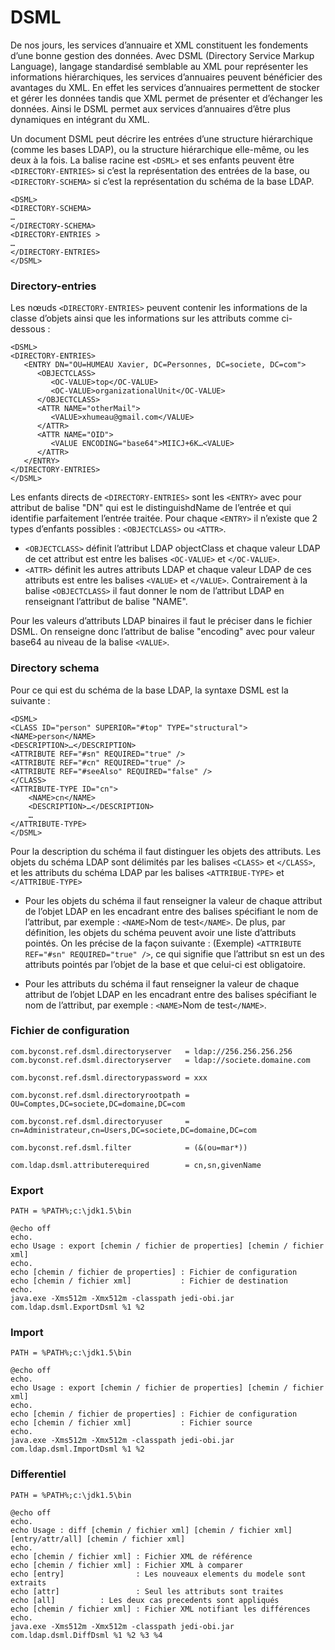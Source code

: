 # **DSML** #

De nos jours, les services d’annuaire et XML constituent les fondements d’une bonne gestion des données. Avec DSML (Directory Service Markup Language), langage standardisé semblable au XML pour représenter les informations hiérarchiques, les services d’annuaires peuvent bénéficier des avantages du XML. En effet les services d’annuaires permettent de stocker et gérer les données tandis que XML permet de présenter et d’échanger les données. Ainsi le DSML permet aux services d’annuaires d’être plus dynamiques en intégrant du XML.

Un document DSML peut décrire les entrées d’une structure hiérarchique (comme les bases LDAP), ou la structure hiérarchique elle-même, ou les deux à la fois.
La balise racine est `<DSML>` et ses enfants peuvent être `<DIRECTORY-ENTRIES>` si c’est la représentation des entrées de la base, ou `<DIRECTORY-SCHEMA>` si c’est la représentation du schéma de la base LDAP.

```
<DSML>
<DIRECTORY-SCHEMA>
…
</DIRECTORY-SCHEMA>
<DIRECTORY-ENTRIES >
…
</DIRECTORY-ENTRIES>
</DSML>
```

### Directory-entries ###

Les nœuds `<DIRECTORY-ENTRIES>` peuvent contenir les informations de la classe d’objets ainsi que les informations sur les attributs comme ci-dessous :

```
<DSML>
<DIRECTORY-ENTRIES>
   <ENTRY DN="OU=HUMEAU Xavier, DC=Personnes, DC=societe, DC=com">
      <OBJECTCLASS>
         <OC-VALUE>top</OC-VALUE>
         <OC-VALUE>organizationalUnit</OC-VALUE>
      </OBJECTCLASS>
      <ATTR NAME="otherMail">
         <VALUE>xhumeau@gmail.com</VALUE>
      </ATTR>
      <ATTR NAME="OID">
         <VALUE ENCODING="base64">MIICJ+6K…<VALUE>
      </ATTR>
   </ENTRY>
</DIRECTORY-ENTRIES>
</DSML>
```

Les enfants directs de `<DIRECTORY-ENTRIES>` sont les `<ENTRY>` avec pour attribut de balise "DN" qui est le distinguishdName de l’entrée et qui identifie parfaitement l’entrée traitée.
Pour chaque `<ENTRY>` il n’existe que 2 types d’enfants possibles : `<OBJECTCLASS>` ou `<ATTR>`.
  * `<OBJECTCLASS>` définit l’attribut LDAP objectClass et chaque valeur LDAP de cet attribut est entre les balises `<OC-VALUE>` et `</OC-VALUE>`.
  * `<ATTR>` définit les autres attributs LDAP et chaque valeur LDAP de ces attributs est entre les balises `<VALUE>` et `</VALUE>`. Contrairement à la balise `<OBJECTCLASS>` il faut donner le nom de l’attribut LDAP en renseignant l’attribut de balise "NAME".

Pour les valeurs d’attributs LDAP binaires il faut le préciser dans le fichier DSML. On renseigne donc l’attribut de balise "encoding" avec pour valeur base64 au niveau de la balise `<VALUE>`.

### Directory schema ###

Pour ce qui est du schéma de la base LDAP, la syntaxe DSML est la suivante :

```
<DSML>
<CLASS ID="person" SUPERIOR="#top" TYPE="structural">
<NAME>person</NAME>
<DESCRIPTION>…</DESCRIPTION>
<ATTRIBUTE REF="#sn" REQUIRED="true" />
<ATTRIBUTE REF="#cn" REQUIRED="true" />
<ATTRIBUTE REF="#seeAlso" REQUIRED="false" />
</CLASS>
<ATTRIBUTE-TYPE ID="cn">
	<NAME>cn</NAME>
	<DESCRIPTION>…</DESCRIPTION>
	…
</ATTRIBUTE-TYPE>
</DSML>
```

Pour la description du schéma il faut distinguer les objets des attributs.
Les objets du schéma LDAP sont délimités par les balises `<CLASS>` et `</CLASS>`, et les attributs du schéma LDAP par les balises `<ATTRIBUE-TYPE>` et `</ATTRIBUE-TYPE>`

  * Pour les objets du schéma il faut renseigner la valeur de chaque attribut de l’objet LDAP en les encadrant entre des balises spécifiant le nom de l’attribut, par exemple : `<NAME>`Nom de test`</NAME>`. De plus, par définition, les objets du schéma peuvent avoir une liste d’attributs pointés. On les précise de la façon suivante :
(Exemple)    `<ATTRIBUTE REF="#sn" REQUIRED="true" />`, ce qui signifie que l’attribut sn est un des attributs pointés par l’objet de la base et que celui-ci est obligatoire.

  * Pour les attributs du schéma il faut renseigner la valeur de chaque attribut de l’objet LDAP en les encadrant entre des balises spécifiant le nom de l’attribut, par exemple : `<NAME>`Nom de test`</NAME>`.

### Fichier de configuration ###

```
com.byconst.ref.dsml.directoryserver   = ldap://256.256.256.256
com.byconst.ref.dsml.directoryserver   = ldap://societe.domaine.com

com.byconst.ref.dsml.directorypassword = xxx

com.byconst.ref.dsml.directoryrootpath = OU=Comptes,DC=societe,DC=domaine,DC=com

com.byconst.ref.dsml.directoryuser     = cn=Administrateur,cn=Users,DC=societe,DC=domaine,DC=com

com.byconst.ref.dsml.filter            = (&(ou=mar*))

com.ldap.dsml.attributerequired        = cn,sn,givenName
```

### Export ###

```
PATH = %PATH%;c:\jdk1.5\bin

@echo off
echo.
echo Usage : export [chemin / fichier de properties] [chemin / fichier xml]
echo.
echo [chemin / fichier de properties] : Fichier de configuration
echo [chemin / fichier xml]           : Fichier de destination
echo.
java.exe -Xms512m -Xmx512m -classpath jedi-obi.jar com.ldap.dsml.ExportDsml %1 %2
```

### Import ###

```
PATH = %PATH%;c:\jdk1.5\bin

@echo off
echo.
echo Usage : export [chemin / fichier de properties] [chemin / fichier xml]
echo.
echo [chemin / fichier de properties] : Fichier de configuration
echo [chemin / fichier xml]           : Fichier source
echo.
java.exe -Xms512m -Xmx512m -classpath jedi-obi.jar com.ldap.dsml.ImportDsml %1 %2
```

### Differentiel ###

```
PATH = %PATH%;c:\jdk1.5\bin

@echo off
echo.
echo Usage : diff [chemin / fichier xml] [chemin / fichier xml] [entry/attr/all] [chemin / fichier xml]
echo.
echo [chemin / fichier xml] : Fichier XML de référence
echo [chemin / fichier xml] : Fichier XML à comparer
echo [entry]           	    : Les nouveaux elements du modele sont extraits
echo [attr]                 : Seul les attributs sont traites
echo [all]		    : Les deux cas precedents sont appliqués
echo [chemin / fichier xml] : Fichier XML notifiant les différences
echo.
java.exe -Xms512m -Xmx512m -classpath jedi-obi.jar com.ldap.dsml.DiffDsml %1 %2 %3 %4
```